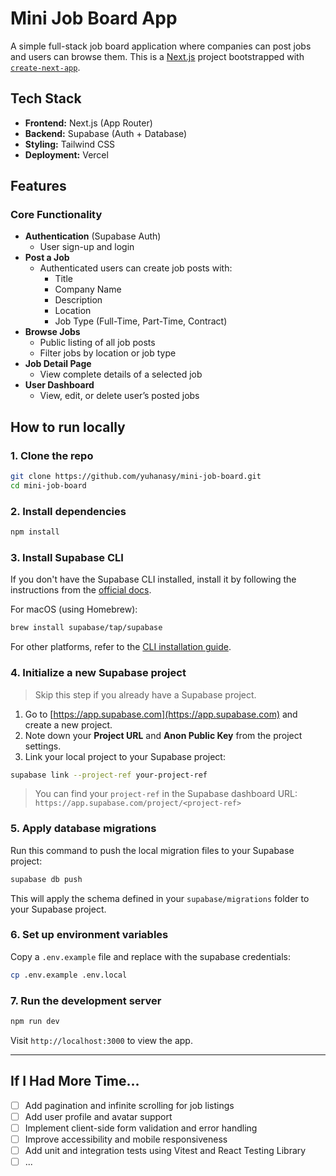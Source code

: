 # Mini Job Board App

A simple full-stack job board application where companies can post jobs and users can browse them. This is a [Next.js](https://nextjs.org) project bootstrapped with [`create-next-app`](https://nextjs.org/docs/app/api-reference/cli/create-next-app).

## Tech Stack

- **Frontend:** Next.js (App Router)
- **Backend:** Supabase (Auth + Database)
- **Styling:** Tailwind CSS
- **Deployment:** Vercel

## Features

### Core Functionality

- **Authentication** (Supabase Auth)
  - User sign-up and login
- **Post a Job**
  - Authenticated users can create job posts with:
    - Title
    - Company Name
    - Description
    - Location
    - Job Type (Full-Time, Part-Time, Contract)
- **Browse Jobs**
  - Public listing of all job posts
  - Filter jobs by location or job type
- **Job Detail Page**
  - View complete details of a selected job
- **User Dashboard**
  - View, edit, or delete user’s posted jobs

## How to run locally

### 1. **Clone the repo**

```bash
git clone https://github.com/yuhanasy/mini-job-board.git
cd mini-job-board
```

### 2. **Install dependencies**

```bash
npm install
```

### 3. **Install Supabase CLI**

If you don't have the Supabase CLI installed, install it by following the instructions from the [official docs](https://supabase.com/docs/guides/cli).

For macOS (using Homebrew):

```bash
brew install supabase/tap/supabase
```

For other platforms, refer to the [CLI installation guide](https://supabase.com/docs/guides/cli#install-the-cli).

### 4. **Initialize a new Supabase project**

> Skip this step if you already have a Supabase project.

1. Go to [https://app.supabase.com](https://app.supabase.com) and create a new project.
2. Note down your **Project URL** and **Anon Public Key** from the project settings.
3. Link your local project to your Supabase project:

```bash
supabase link --project-ref your-project-ref
```

> You can find your `project-ref` in the Supabase dashboard URL: `https://app.supabase.com/project/<project-ref>`

### 5. **Apply database migrations**

Run this command to push the local migration files to your Supabase project:

```bash
supabase db push
```

This will apply the schema defined in your `supabase/migrations` folder to your Supabase project.

### 6. **Set up environment variables**

Copy a `.env.example` file and replace with the supabase credentials:

```bash
cp .env.example .env.local
```

### 7. **Run the development server**

```bash
npm run dev
```

Visit `http://localhost:3000` to view the app.

---

## If I Had More Time...

- [ ] Add pagination and infinite scrolling for job listings
- [ ] Add user profile and avatar support
- [ ] Implement client-side form validation and error handling
- [ ] Improve accessibility and mobile responsiveness
- [ ] Add unit and integration tests using Vitest and React Testing Library
- [ ] ...
